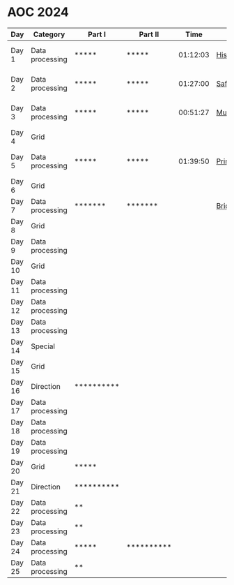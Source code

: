 # AOC 2024



| Day   | Category        | Part I     | Part II    | Time     | Link                  | Techniques |
|-------|-----------------|------------|------------|----------|-----------------------|------------|
| Day 1 | Data processing | *****      | *****      | 01:12:03 | [HistorianHysteria](./src/main/java/info/jab/aoc/day1/HistorianHysteria.java) | Java Streams API |
| Day 2 | Data processing | *****      | *****      | 01:27:00 | [SafeReports2](./src/main/java/info/jab/aoc/day2/SafeReports2.java) | Java Streams API |
| Day 3 | Data processing | *****      | *****      | 00:51:27 | [MullItOver2](./src/main/java/info/jab/aoc/day3/MullItOver2.java) | ADT + Pattern Matching |
| Day 4 | Grid            |            |            |          |                       |      |
| Day 5 | Data processing | *****      | *****      | 01:39:50 | [PrintQueue2](./src/main/java/info/jab/aoc/day5/PrintQueue2.java) | ADT + Pattern Matching |
| Day 6 | Grid            |            |            |          |                       |      |
| Day 7 | Data processing | *******    | *******    |          | [BridgeRepair](./src/main/java/info/jab/aoc/day7/BridgeRepair.java) | Recursion |
| Day 8 | Grid            |            |            |          |                       |      |
| Day 9 | Data processing |            |            |          |                       |      |
| Day 10| Grid            |            |            |          |                       |      |
| Day 11| Data processing |            |            |          |                       |      |
| Day 12| Data processing |            |            |          |                       |      |
| Day 13| Data processing |            |            |          |                       |      |
| Day 14| Special         |            |            |          |                       |      |
| Day 15| Grid            |            |            |          |                       |      |
| Day 16| Direction       | ********** |            |          |                       |      |
| Day 17| Data processing |            |            |          |                       |      |
| Day 18| Data processing |            |            |          |                       |      |
| Day 19| Data processing |            |            |          |                       |      |
| Day 20| Grid            | *****      |            |          |                       |      |
| Day 21| Direction       | ********** |            |          |                       |      |
| Day 22| Data processing | **         |            |          |                       |      |
| Day 23| Data processing | **         |            |          |                       |      |
| Day 24| Data processing | *****      | ********** |          |                       |      |
| Day 25| Data processing | **         |            |          |                       |      |
